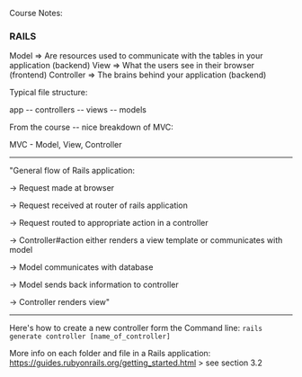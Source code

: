 Course Notes:

### RAILS

Model => Are resources used to communicate with the tables in your application (backend)
View => What the users see in their browser (frontend)
Controller => The brains behind your application (backend)

Typical file structure:

app -- controllers
    -- views
    -- models

From the course -- nice breakdown of MVC:

MVC - Model, View, Controller

-----

"General flow of Rails application:

-> Request made at browser

-> Request received at router of rails application

-> Request routed to appropriate action in a controller

-> Controller#action either renders a view template or communicates with model

-> Model communicates with database

-> Model sends back information to controller

-> Controller renders view"

-----

Here's how to create a new controller form the Command line:
`rails generate controller [name_of_controller]`

More info on each folder and file in a Rails application:
https://guides.rubyonrails.org/getting_started.html > see section 3.2